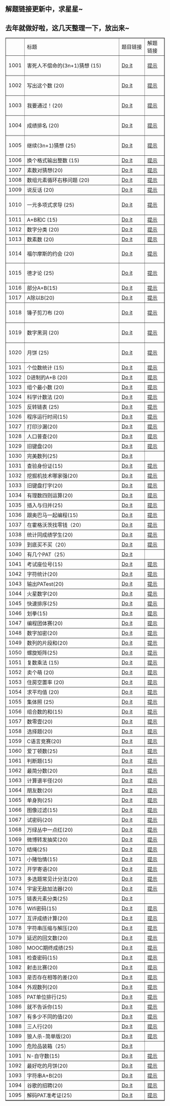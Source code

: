 <article class="baidu_pl">
        <!--python安装手册开始-->
                <!--python安装手册结束-->
                <!--####专栏广告位图文切换开始-->
                                    <!--####专栏广告位图文切换结束-->
         <div id="article_content" class="article_content clearfix">
            <link rel="stylesheet" href="https://csdnimg.cn/release/phoenix/template/css/ck_htmledit_views-833878f763.css">
                                        <link rel="stylesheet" href="https://csdnimg.cn/release/phoenix/template/css/ck_htmledit_views-833878f763.css">
                <div class="htmledit_views" id="content_views">
<h1>解题链接更新中，求星星~<h1>
<h2>去年就做好啦，这几天整理一下，放出来~</h2>

<div class="table-box"><table align="center" border="1" cellpadding="1" cellspacing="1"><tbody><tr><td>&nbsp;</td>
			<td style="width:537px;">标题</td>
			<td style="width:120px;">题目链接</td>
			<td style="width:82px;">解题链接</td>
		</tr><tr><td>1001</td>
			<td style="width:537px;">
			<p>害死人不偿命的(3n+1)猜想 (15)</p>
			</td>
			<td style="width:120px;"><a href="https://pintia.cn/problem-sets/994805260223102976/problems/994805325918486528" rel="nofollow">Do it</a></td>
			<td style="width:82px;"><a href="https://blog.csdn.net/qq_40946921/article/details/81320615">提示</a></td>
		</tr><tr><td>1002</td>
			<td style="width:537px;">
			<p>写出这个数 (20)</p>
			</td>
			<td style="width:120px;">
			<p><a href="https://pintia.cn/problem-sets/994805260223102976/problems/994805324509200384" rel="nofollow">Do it</a></p>
			</td>
			<td style="width:82px;"><a href="https://blog.csdn.net/qq_40946921/article/details/81320663">提示</a></td>
		</tr><tr><td>1003</td>
			<td style="width:537px;">
			<p>我要通过！(20)</p>
			</td>
			<td style="width:120px;">
			<p><a href="https://pintia.cn/problem-sets/994805260223102976/problems/994805323154440192" rel="nofollow">Do it</a></p>
			</td>
			<td style="width:82px;"><a href="https://blog.csdn.net/qq_40946921/article/details/81279599">提示</a></td>
		</tr><tr><td>1004</td>
			<td style="width:537px;">
			<p>成绩排名 (20)</p>
			</td>
			<td style="width:120px;"><a href="https://pintia.cn/problem-sets/994805260223102976/problems/994805321640296448" rel="nofollow">Do it</a></td>
			<td style="width:82px;"><a href="https://blog.csdn.net/qq_40946921/article/details/81320707">提示</a></td>
		</tr><tr><td>1005</td>
			<td style="width:537px;">
			<p>继续(3n+1)猜想 (25)</p>
			</td>
			<td style="width:120px;"><a href="https://pintia.cn/problem-sets/994805260223102976/problems/994805320306507776" rel="nofollow">Do it</a></td>
			<td style="width:82px;"><a href="https://blog.csdn.net/qq_40946921/article/details/81320829">提示</a></td>
		</tr><tr><td>1006</td>
			<td style="width:537px;">换个格式输出整数 (15)</td>
			<td style="width:120px;"><a href="https://pintia.cn/problem-sets/994805260223102976/problems/994805318855278592" rel="nofollow">Do it</a></td>
			<td style="width:82px;"><a href="https://blog.csdn.net/qq_40946921/article/details/81328721">提示</a></td>
		</tr><tr><td>1007</td>
			<td style="width:537px;">素数对猜想(20)</td>
			<td style="width:120px;"><a href="https://pintia.cn/problem-sets/994805260223102976/problems/994805317546655744" rel="nofollow">Do it</a></td>
			<td style="width:82px;"><a href="https://blog.csdn.net/qq_40946921/article/details/81328741">提示</a></td>
		</tr><tr><td>1008</td>
			<td style="width:537px;">数组元素循环右移问题 (20)</td>
			<td style="width:120px;"><a href="https://pintia.cn/problem-sets/994805260223102976/problems/994805316250615808" rel="nofollow">Do it</a></td>
			<td style="width:82px;"><a href="https://blog.csdn.net/qq_40946921/article/details/81328746">提示</a></td>
		</tr><tr><td>1009</td>
			<td style="width:537px;">说反话 (20)</td>
			<td style="width:120px;"><a href="https://pintia.cn/problem-sets/994805260223102976/problems/994805314941992960" rel="nofollow">Do it</a></td>
			<td style="width:82px;"><a href="https://blog.csdn.net/qq_40946921/article/details/81328782">提示</a></td>
		</tr><tr><td>1010</td>
			<td style="width:537px;">
			<p>一元多项式求导 (25)</p>
			</td>
			<td style="width:120px;"><a href="https://pintia.cn/problem-sets/994805260223102976/problems/994805313708867584" rel="nofollow">Do it</a></td>
			<td style="width:82px;"><a href="https://blog.csdn.net/qq_40946921/article/details/81195245">提示</a></td>
		</tr><tr><td>1011</td>
			<td style="width:537px;">A+B和C (15)</td>
			<td style="width:120px;"><a href="https://pintia.cn/problem-sets/994805260223102976/problems/994805312417021952" rel="nofollow">Do it</a></td>
			<td style="width:82px;"><a href="https://blog.csdn.net/qq_40946921/article/details/81328812">提示</a></td>
		</tr><tr><td>1012</td>
			<td style="width:537px;">数字分类 (20)</td>
			<td style="width:120px;"><a href="https://pintia.cn/problem-sets/994805260223102976/problems/994805311146147840" rel="nofollow">Do it</a></td>
			<td style="width:82px;"><a href="https://blog.csdn.net/qq_40946921/article/details/81335393">提示</a></td>
		</tr><tr><td>1013</td>
			<td style="width:537px;">数素数 (20)</td>
			<td style="width:120px;"><a href="https://pintia.cn/problem-sets/994805260223102976/problems/994805309963354112" rel="nofollow">Do it</a></td>
			<td style="width:82px;"><a href="https://blog.csdn.net/qq_40946921/article/details/81328822">提示</a></td>
		</tr><tr><td>1014</td>
			<td style="width:537px;">福尔摩斯的约会 (20)</td>
			<td style="width:120px;">
			<p><a href="https://pintia.cn/problem-sets/994805260223102976/problems/994805308755394560" rel="nofollow">Do it</a></p>
			</td>
			<td style="width:82px;"><a href="https://blog.csdn.net/qq_40946921/article/details/81335716">提示</a></td>
		</tr><tr><td>1015</td>
			<td style="width:537px;">
			<p>德才论 (25)</p>
			</td>
			<td style="width:120px;"><a href="https://pintia.cn/problem-sets/994805260223102976/problems/994805307551629312" rel="nofollow">Do it</a></td>
			<td style="width:82px;"><a href="https://blog.csdn.net/qq_40946921/article/details/81216885">提示</a></td>
		</tr><tr><td>1016</td>
			<td style="width:537px;">部分A+B(15)</td>
			<td style="width:120px;"><a href="https://pintia.cn/problem-sets/994805260223102976/problems/994805306310115328" rel="nofollow">Do it</a></td>
			<td style="width:82px;"><a href="https://blog.csdn.net/qq_40946921/article/details/81328845">提示</a></td>
		</tr><tr><td>1017</td>
			<td style="width:537px;">A除以B(20)</td>
			<td style="width:120px;"><a href="https://pintia.cn/problem-sets/994805260223102976/problems/994805306310115328" rel="nofollow">Do it</a></td>
			<td style="width:82px;"><a href="https://blog.csdn.net/qq_40946921/article/details/81328864">提示</a></td>
		</tr><tr><td>1018</td>
			<td style="width:537px;">
			<p>锤子剪刀布 (20)</p>
			</td>
			<td style="width:120px;"><a href="https://pintia.cn/problem-sets/994805260223102976/problems/994805304020025344" rel="nofollow">Do it</a></td>
			<td style="width:82px;"><a href="https://blog.csdn.net/qq_40946921/article/details/81120810">提示</a></td>
		</tr><tr><td>1019</td>
			<td style="width:537px;">
			<p>数字黑洞 (20)</p>
			</td>
			<td style="width:120px;"><a href="https://pintia.cn/problem-sets/994805260223102976/problems/994805302786899968" rel="nofollow">Do it</a></td>
			<td style="width:82px;"><a href="https://blog.csdn.net/qq_40946921/article/details/81121123">提示</a></td>
		</tr><tr><td>1020</td>
			<td style="width:537px;">
			<p>月饼 (25)</p>
			</td>
			<td style="width:120px;"><a href="https://pintia.cn/problem-sets/994805260223102976/problems/994805301562163200" rel="nofollow">Do it</a></td>
			<td style="width:82px;"><a href="https://blog.csdn.net/qq_40946921/article/details/81195784">提示</a></td>
		</tr><tr><td>1021</td>
			<td style="width:537px;">个位数统计 (15)</td>
			<td style="width:120px;"><a href="https://pintia.cn/problem-sets/994805260223102976/problems/994805300404535296" rel="nofollow">Do it</a></td>
			<td style="width:82px;"><a href="https://blog.csdn.net/qq_40946921/article/details/81368794">提示</a></td>
		</tr><tr><td>1022</td>
			<td style="width:537px;">D进制的A+B (20)</td>
			<td style="width:120px;"><a href="https://pintia.cn/problem-sets/994805260223102976/problems/994805299301433344" rel="nofollow">Do it</a></td>
			<td style="width:82px;"><a href="https://blog.csdn.net/qq_40946921/article/details/81121334">提示</a></td>
		</tr><tr><td>1023</td>
			<td style="width:537px;">组个最小数 (20)</td>
			<td style="width:120px;"><a href="https://pintia.cn/problem-sets/994805260223102976/problems/994805298269634560" rel="nofollow">Do it</a></td>
			<td style="width:82px;"><a href="https://blog.csdn.net/qq_40946921/article/details/81121660">提示</a></td>
		</tr><tr><td>1024</td>
			<td style="width:537px;">科学计数法 (20)</td>
			<td style="width:120px;"><a href="https://pintia.cn/problem-sets/994805260223102976/problems/994805297229447168" rel="nofollow">Do it</a></td>
			<td style="width:82px;"><a href="https://blog.csdn.net/qq_40946921/article/details/81123509">提示</a></td>
		</tr><tr><td>1025</td>
			<td style="width:537px;">反转链表 (25)</td>
			<td style="width:120px;"><a href="https://pintia.cn/problem-sets/994805260223102976/problems/994805296180871168" rel="nofollow">Do it</a></td>
			<td style="width:82px;"><a href="https://blog.csdn.net/qq_40946921/article/details/81369679">提示</a></td>
		</tr><tr><td>1026</td>
			<td style="width:537px;">程序运行时间(15)</td>
			<td style="width:120px;"><a href="https://pintia.cn/problem-sets/994805260223102976/problems/994805295203598336" rel="nofollow">Do it</a></td>
			<td style="width:82px;"><a href="https://blog.csdn.net/qq_40946921/article/details/81383358">提示</a></td>
		</tr><tr><td>1027</td>
			<td style="width:537px;">打印沙漏(20)</td>
			<td style="width:120px;"><a href="https://pintia.cn/problem-sets/994805260223102976/problems/994805294251491328" rel="nofollow">Do it</a></td>
			<td style="width:82px;"><a href="https://blog.csdn.net/qq_40946921/article/details/81383658">提示</a></td>
		</tr><tr><td>1028</td>
			<td style="width:537px;">人口普查(20)</td>
			<td style="width:120px;"><a href="https://pintia.cn/problem-sets/994805260223102976/problems/994805293282607104" rel="nofollow">Do it</a></td>
			<td style="width:82px;"><a href="https://blog.csdn.net/qq_40946921/article/details/81385225">提示</a></td>
		</tr><tr><td>1029</td>
			<td style="width:537px;">旧键盘(20)</td>
			<td style="width:120px;"><a href="https://pintia.cn/problem-sets/994805260223102976/problems/994805292322111488" rel="nofollow">Do it</a></td>
			<td style="width:82px;"><a href="https://blog.csdn.net/qq_40946921/article/details/81385307">提示</a></td>
		</tr><tr><td>1030</td>
			<td style="width:537px;">完美数列(25)</td>
			<td style="width:120px;"><a href="https://pintia.cn/problem-sets/994805260223102976/problems/994805291311284224" rel="nofollow">Do it</a></td>
			<td style="width:82px;">&nbsp;</td>
		</tr><tr><td>1031</td>
			<td style="width:537px;">查验身份证(15)</td>
			<td style="width:120px;"><a href="https://pintia.cn/problem-sets/994805260223102976/problems/994805290334011392" rel="nofollow">Do it</a></td>
			<td style="width:82px;"><a href="https://blog.csdn.net/qq_40946921/article/details/81506289">提示</a></td>
		</tr><tr><td>1032</td>
			<td style="width:537px;">挖掘机技术哪家强(20)</td>
			<td style="width:120px;"><a href="https://pintia.cn/problem-sets/994805260223102976/problems/994805289432236032" rel="nofollow">Do it</a></td>
			<td style="width:82px;"><a href="https://blog.csdn.net/qq_40946921/article/details/81130392">提示</a></td>
		</tr><tr><td>1033</td>
			<td style="width:537px;">旧键盘打字(20)</td>
			<td style="width:120px;"><a href="https://pintia.cn/problem-sets/994805260223102976/problems/994805288530460672" rel="nofollow">Do it</a></td>
			<td style="width:82px;"><a href="https://blog.csdn.net/qq_40946921/article/details/81130230">提示</a></td>
		</tr><tr><td>1034</td>
			<td style="width:537px;">有理数四则运算(20)</td>
			<td style="width:120px;"><a href="https://pintia.cn/problem-sets/994805260223102976/problems/994805287624491008" rel="nofollow">Do it</a></td>
			<td style="width:82px;"><a href="https://blog.csdn.net/qq_40946921/article/details/81282721">提示</a></td>
		</tr><tr><td>1035</td>
			<td style="width:537px;">插入与归并(25)</td>
			<td style="width:120px;"><a href="https://pintia.cn/problem-sets/994805260223102976/problems/994805286714327040" rel="nofollow">Do it</a></td>
			<td style="width:82px;"><a href="https://blog.csdn.net/qq_40946921/article/details/81293371">提示</a></td>
		</tr><tr><td>1036</td>
			<td style="width:537px;">跟奥巴马一起编程(15)</td>
			<td style="width:120px;"><a href="https://pintia.cn/problem-sets/994805260223102976/problems/994805285812551680" rel="nofollow">Do it</a></td>
			<td style="width:82px;"><a href="https://blog.csdn.net/qq_40946921/article/details/81407974">提示</a></td>
		</tr><tr><td>1037</td>
			<td style="width:537px;">在霍格沃茨找零钱（20）</td>
			<td style="width:120px;"><a href="https://pintia.cn/problem-sets/994805260223102976/problems/994805284923359232" rel="nofollow">Do it</a></td>
			<td style="width:82px;"><a href="https://blog.csdn.net/qq_40946921/article/details/81408045">提示</a></td>
		</tr><tr><td>1038</td>
			<td style="width:537px;">统计同成绩学生(20)</td>
			<td style="width:120px;"><a href="https://pintia.cn/problem-sets/994805260223102976/problems/994805284092887040" rel="nofollow">Do it</a></td>
			<td style="width:82px;"><a href="https://blog.csdn.net/qq_40946921/article/details/81408067">提示</a></td>
		</tr><tr><td>1039</td>
			<td style="width:537px;">到底买不买（20）</td>
			<td style="width:120px;"><a href="https://pintia.cn/problem-sets/994805260223102976/problems/994805283241443328" rel="nofollow">Do it</a></td>
			<td style="width:82px;"><a href="https://blog.csdn.net/qq_40946921/article/details/81141168">提示</a></td>
		</tr><tr><td>1040</td>
			<td style="width:537px;">有几个PAT（25）</td>
			<td style="width:120px;"><a href="https://pintia.cn/problem-sets/994805260223102976/problems/994805282389999616" rel="nofollow">Do it</a></td>
			<td style="width:82px;">&nbsp;</td>
		</tr><tr><td>1041</td>
			<td style="width:537px;">考试座位号(15)</td>
			<td style="width:120px;"><a href="" rel="nofollow">Do it</a></td>
			<td style="width:82px;"><a href="https://blog.csdn.net/qq_40946921/article/details/81450800">提示</a></td>
		</tr><tr><td>1042</td>
			<td style="width:537px;">字符统计(20)</td>
			<td style="width:120px;"><a href="https://pintia.cn/problem-sets/994805260223102976/problems/994805280817135616" rel="nofollow">Do it</a></td>
			<td style="width:82px;"><a href="https://blog.csdn.net/qq_40946921/article/details/81141276">提示</a></td>
		</tr><tr><td>1043</td>
			<td style="width:537px;">输出PATest(20)</td>
			<td style="width:120px;"><a href="https://pintia.cn/problem-sets/994805260223102976/problems/994805280074743808" rel="nofollow">Do it</a></td>
			<td style="width:82px;"><a href="https://blog.csdn.net/qq_40946921/article/details/81143597">提示</a></td>
		</tr><tr><td>1044</td>
			<td style="width:537px;">火星数字(20)</td>
			<td style="width:120px;"><a href="https://pintia.cn/problem-sets/994805260223102976/problems/994805279328157696" rel="nofollow">Do it</a></td>
			<td style="width:82px;"><a href="https://blog.csdn.net/qq_40946921/article/details/81144280">提示</a></td>
		</tr><tr><td>1045</td>
			<td style="width:537px;">快速排序(25)</td>
			<td style="width:120px;"><a href="https://pintia.cn/problem-sets/994805260223102976/problems/994805278589960192" rel="nofollow">Do it</a></td>
			<td style="width:82px;"><a href="https://blog.csdn.net/qq_40946921/article/details/81318976">提示</a></td>
		</tr><tr><td>1046</td>
			<td style="width:537px;">划拳(15)</td>
			<td style="width:120px;"><a href="https://pintia.cn/problem-sets/994805260223102976/problems/994805277847568384" rel="nofollow">Do it</a></td>
			<td style="width:82px;"><a href="https://blog.csdn.net/qq_40946921/article/details/81408101">提示</a></td>
		</tr><tr><td>1047</td>
			<td style="width:537px;">编程团体赛(20)</td>
			<td style="width:120px;"><a href="https://pintia.cn/problem-sets/994805260223102976/problems/994805277163896832" rel="nofollow">Do it</a></td>
			<td style="width:82px;"><a href="https://blog.csdn.net/qq_40946921/article/details/81144615">提示</a></td>
		</tr><tr><td>1048</td>
			<td style="width:537px;">数字加密(20)</td>
			<td style="width:120px;"><a href="https://pintia.cn/problem-sets/994805260223102976/problems/994805276438282240" rel="nofollow">Do it</a></td>
			<td style="width:82px;"><a href="https://blog.csdn.net/qq_40946921/article/details/81145107">提示</a></td>
		</tr><tr><td>1049</td>
			<td style="width:537px;">数列的片段和(20)</td>
			<td style="width:120px;"><a href="https://pintia.cn/problem-sets/994805260223102976/problems/994805275792359424" rel="nofollow">Do it</a></td>
			<td style="width:82px;"><a href="https://blog.csdn.net/qq_40946921/article/details/81408127">提示</a></td>
		</tr><tr><td>1050</td>
			<td style="width:537px;">螺旋矩阵(25)</td>
			<td style="width:120px;"><a href="https://pintia.cn/problem-sets/994805260223102976/problems/994805275146436608" rel="nofollow">Do it</a></td>
			<td style="width:82px;"><a href="https://blog.csdn.net/qq_40946921/article/details/81318264">提示</a></td>
		</tr><tr><td>1051</td>
			<td style="width:537px;">复数乘法 (15)</td>
			<td style="width:120px;"><a href="https://pintia.cn/problem-sets/994805260223102976/problems/994805274496319488" rel="nofollow">Do it</a></td>
			<td style="width:82px;"><a href="https://blog.csdn.net/qq_40946921/article/details/81408768">提示</a></td>
		</tr><tr><td>1052</td>
			<td style="width:537px;">卖个萌 (20)</td>
			<td style="width:120px;"><a href="https://pintia.cn/problem-sets/994805260223102976/problems/994805273883951104" rel="nofollow">Do it</a></td>
			<td style="width:82px;"><a href="https://blog.csdn.net/qq_40946921/article/details/81147538">提示</a></td>
		</tr><tr><td>1053</td>
			<td style="width:537px;">住房空置率 (20)</td>
			<td style="width:120px;"><a href="https://pintia.cn/problem-sets/994805260223102976/problems/994805273284165632" rel="nofollow">Do it</a></td>
			<td style="width:82px;"><a href="https://blog.csdn.net/qq_40946921/article/details/81147829">提示</a></td>
		</tr><tr><td>1054</td>
			<td style="width:537px;">求平均值 (20)</td>
			<td style="width:120px;"><a href="https://pintia.cn/problem-sets/994805260223102976/problems/994805272659214336" rel="nofollow">Do it</a></td>
			<td style="width:82px;"><a href="https://blog.csdn.net/qq_40946921/article/details/81148367">提示</a></td>
		</tr><tr><td>1055</td>
			<td style="width:537px;">集体照 (25)</td>
			<td style="width:120px;"><a href="https://pintia.cn/problem-sets/994805260223102976/problems/994805272021680128" rel="nofollow">Do it</a></td>
			<td style="width:82px;"><a href="https://blog.csdn.net/qq_40946921/article/details/81218286">提示</a></td>
		</tr><tr><td>1056</td>
			<td style="width:537px;">组合数的和(15)</td>
			<td style="width:120px;"><a href="https://pintia.cn/problem-sets/994805260223102976/problems/994805271455449088" rel="nofollow">Do it</a></td>
			<td style="width:82px;"><a href="https://blog.csdn.net/qq_40946921/article/details/81408854">提示</a></td>
		</tr><tr><td>1057</td>
			<td style="width:537px;">数零壹(20)</td>
			<td style="width:120px;"><a href="https://pintia.cn/problem-sets/994805260223102976/problems/994805270914383872" rel="nofollow">Do it</a></td>
			<td style="width:82px;"><a href="https://blog.csdn.net/qq_40946921/article/details/81148640">提示</a></td>
		</tr><tr><td>1058</td>
			<td style="width:537px;">选择题(20)</td>
			<td style="width:120px;"><a href="https://pintia.cn/problem-sets/994805260223102976/problems/994805270356541440" rel="nofollow">Do it</a></td>
			<td style="width:82px;"><a href="https://blog.csdn.net/qq_40946921/article/details/81151622">提示</a></td>
		</tr><tr><td>1059</td>
			<td style="width:537px;">C语言竞赛(20)</td>
			<td style="width:120px;"><a href="https://pintia.cn/problem-sets/994805260223102976/problems/994805269828059136" rel="nofollow">Do it</a></td>
			<td style="width:82px;"><a href="https://blog.csdn.net/qq_40946921/article/details/81153285">提示</a></td>
		</tr><tr><td>1060</td>
			<td style="width:537px;">爱丁顿数(25)</td>
			<td style="width:120px;"><a href="https://pintia.cn/problem-sets/994805260223102976/problems/994805269312159744" rel="nofollow">Do it</a></td>
			<td style="width:82px;"><a href="https://blog.csdn.net/qq_40946921/article/details/81301508">提示</a></td>
		</tr><tr><td>1061</td>
			<td style="width:537px;">判断题(15)</td>
			<td style="width:120px;"><a href="https://pintia.cn/problem-sets/994805260223102976/problems/994805268817231872" rel="nofollow">Do it</a></td>
			<td style="width:82px;"><a href="https://blog.csdn.net/qq_40946921/article/details/81408906">提示</a></td>
		</tr><tr><td>1062</td>
			<td style="width:537px;">最简分数(20)</td>
			<td style="width:120px;"><a href="https://pintia.cn/problem-sets/994805260223102976/problems/994805268334886912" rel="nofollow">Do it</a></td>
			<td style="width:82px;"><a href="https://blog.csdn.net/qq_40946921/article/details/81157184">提示</a></td>
		</tr><tr><td>1063</td>
			<td style="width:537px;">计算谱半径(20)</td>
			<td style="width:120px;"><a href="https://pintia.cn/problem-sets/994805260223102976/problems/994805267860930560" rel="nofollow">Do it</a></td>
			<td style="width:82px;"><a href="https://blog.csdn.net/qq_40946921/article/details/81506064">提示</a></td>
		</tr><tr><td>1064</td>
			<td style="width:537px;">朋友数(20)</td>
			<td style="width:120px;"><a href="https://pintia.cn/problem-sets/994805260223102976/problems/994805267416334336" rel="nofollow">Do it</a></td>
			<td style="width:82px;"><a href="https://blog.csdn.net/qq_40946921/article/details/81157774">提示</a></td>
		</tr><tr><td>1065</td>
			<td style="width:537px;">单身狗(25)</td>
			<td style="width:120px;"><a href="https://pintia.cn/problem-sets/994805260223102976/problems/994805266942377984" rel="nofollow">Do it</a></td>
			<td style="width:82px;"><a href="https://blog.csdn.net/qq_40946921/article/details/81295801">提示</a></td>
		</tr><tr><td>1066</td>
			<td style="width:537px;">图像过滤(15)</td>
			<td style="width:120px;"><a href="https://pintia.cn/problem-sets/994805260223102976/problems/994805266514558976" rel="nofollow">Do it</a></td>
			<td style="width:82px;"><a href="https://blog.csdn.net/qq_40946921/article/details/81408942">提示</a></td>
		</tr><tr><td>1067</td>
			<td style="width:537px;">试密码(20)</td>
			<td style="width:120px;"><a href="https://pintia.cn/problem-sets/994805260223102976/problems/994805266007048192" rel="nofollow">Do it</a></td>
			<td style="width:82px;"><a href="https://blog.csdn.net/qq_40946921/article/details/81408968">提示</a></td>
		</tr><tr><td>1068</td>
			<td style="width:537px;">万绿丛中一点红(20)</td>
			<td style="width:120px;"><a href="https://pintia.cn/problem-sets/994805260223102976/problems/994805265579229184" rel="nofollow">Do it</a></td>
			<td style="width:82px;"><a href="https://blog.csdn.net/qq_40946921/article/details/81505180">提示</a></td>
		</tr><tr><td>1069</td>
			<td style="width:537px;">微博转发抽奖(20)</td>
			<td style="width:120px;"><a href="https://pintia.cn/problem-sets/994805260223102976/problems/994805265159798784" rel="nofollow">Do it</a></td>
			<td style="width:82px;"><a href="https://blog.csdn.net/qq_40946921/article/details/81161844">提示</a></td>
		</tr><tr><td>1070</td>
			<td style="width:537px;">结绳(25)</td>
			<td style="width:120px;"><a href="https://pintia.cn/problem-sets/994805260223102976/problems/994805264706813952" rel="nofollow">Do it</a></td>
			<td style="width:82px;"><a href="https://blog.csdn.net/qq_40946921/article/details/81217787">提示</a></td>
		</tr><tr><td>1071</td>
			<td style="width:537px;">小赌怡情(15)</td>
			<td style="width:120px;"><a href="https://pintia.cn/problem-sets/994805260223102976/problems/994805264706813952" rel="nofollow">Do it</a></td>
			<td style="width:82px;"><a href="https://blog.csdn.net/qq_40946921/article/details/81506051">提示</a></td>
		</tr><tr><td>1072</td>
			<td style="width:537px;">开学寄语(20)</td>
			<td style="width:120px;"><a href="https://pintia.cn/problem-sets/994805260223102976/problems/994805263964422144" rel="nofollow">Do it</a></td>
			<td style="width:82px;"><a href="https://blog.csdn.net/qq_40946921/article/details/81165387">提示</a></td>
		</tr><tr><td>1073</td>
			<td style="width:537px;">多选题常见计分法(20)</td>
			<td style="width:120px;"><a href="https://pintia.cn/problem-sets/994805260223102976/problems/994805263624683520" rel="nofollow">Do it</a></td>
			<td style="width:82px;"><a href="https://blog.csdn.net/qq_40946921/article/details/81166375">提示</a></td>
		</tr><tr><td>1074</td>
			<td style="width:537px;">宇宙无敌加法器(20)</td>
			<td style="width:120px;"><a href="https://pintia.cn/problem-sets/994805260223102976/problems/994805263297527808" rel="nofollow">Do it</a></td>
			<td style="width:82px;"><a href="https://blog.csdn.net/qq_40946921/article/details/81283760">提示</a></td>
		</tr><tr><td>1075</td>
			<td style="width:537px;">链表元素分类(25)</td>
			<td style="width:120px;"><a href="https://pintia.cn/problem-sets/994805260223102976/problems/994805262953594880" rel="nofollow">Do it</a></td>
			<td style="width:82px;">&nbsp;</td>
		</tr><tr><td>1076</td>
			<td style="width:537px;">Wifi密码(15)</td>
			<td style="width:120px;"><a href="https://pintia.cn/problem-sets/994805260223102976/problems/994805262622244864" rel="nofollow">Do it</a></td>
			<td style="width:82px;"><a href="https://blog.csdn.net/qq_40946921/article/details/81429856">提示</a></td>
		</tr><tr><td>1077</td>
			<td style="width:537px;">互评成绩计算(20)</td>
			<td style="width:120px;"><a href="https://pintia.cn/problem-sets/994805260223102976/problems/994805262303477760" rel="nofollow">Do it</a></td>
			<td style="width:82px;"><a href="https://blog.csdn.net/qq_40946921/article/details/81167012">提示</a></td>
		</tr><tr><td>1078</td>
			<td style="width:537px;">字符串压缩与解压(20)</td>
			<td style="width:120px;"><a href="https://pintia.cn/problem-sets/994805260223102976/problems/994805262018265088" rel="nofollow">Do it</a></td>
			<td style="width:82px;"><a href="https://blog.csdn.net/qq_40946921/article/details/81168111">提示</a></td>
		</tr><tr><td>1079</td>
			<td style="width:537px;">延迟的回文数(20)</td>
			<td style="width:120px;"><a href="https://pintia.cn/problem-sets/994805260223102976/problems/994805261754023936" rel="nofollow">Do it</a></td>
			<td style="width:82px;"><a href="https://blog.csdn.net/qq_40946921/article/details/81171829">提示</a></td>
		</tr><tr><td>1080</td>
			<td style="width:537px;">MOOC期终成绩(25)</td>
			<td style="width:120px;"><a href="https://pintia.cn/problem-sets/994805260223102976/problems/994805261493977088" rel="nofollow">Do it</a></td>
			<td style="width:82px;"><a href="https://blog.csdn.net/qq_40946921/article/details/81301186">提示</a></td>
		</tr><tr><td>1081</td>
			<td style="width:537px;">检查密码(15)</td>
			<td style="width:120px;"><a href="https://pintia.cn/problem-sets/994805260223102976/problems/994805261217153024" rel="nofollow">Do it</a></td>
			<td style="width:82px;"><a href="https://blog.csdn.net/qq_40946921/article/details/81429765">提示</a></td>
		</tr><tr><td>1082</td>
			<td style="width:537px;">射击比赛(20)</td>
			<td style="width:120px;"><a href="https://pintia.cn/problem-sets/994805260223102976/problems/994805260990660608" rel="nofollow">Do it</a></td>
			<td style="width:82px;"><a href="https://blog.csdn.net/qq_40946921/article/details/81177798">提示</a></td>
		</tr><tr><td>1083</td>
			<td style="width:537px;">是否存在相等的差(20)</td>
			<td style="width:120px;"><a href="https://pintia.cn/problem-sets/994805260223102976/problems/994805260780945408" rel="nofollow">Do it</a></td>
			<td style="width:82px;"><a href="https://blog.csdn.net/qq_40946921/article/details/81177974">提示</a></td>
		</tr><tr><td>1084</td>
			<td style="width:537px;">外观数列(20)</td>
			<td style="width:120px;"><a href="https://pintia.cn/problem-sets/994805260223102976/problems/994805260583813120" rel="nofollow">Do it</a></td>
			<td style="width:82px;"><a href="https://blog.csdn.net/qq_40946921/article/details/81178208">提示</a></td>
		</tr><tr><td>1085</td>
			<td style="width:537px;">PAT单位排行(25)</td>
			<td style="width:120px;"><a href="https://pintia.cn/problem-sets/994805260223102976/problems/994805260353126400" rel="nofollow">Do it</a></td>
			<td style="width:82px;"><a href="https://blog.csdn.net/qq_40946921/article/details/81302463">提示</a></td>
		</tr><tr><td>1086</td>
			<td style="width:537px;">就不告诉你(15)</td>
			<td style="width:120px;"><a href="https://pintia.cn/problem-sets/994805260223102976/problems/1038429065476579328" rel="nofollow">Do it</a></td>
			<td style="width:82px;"><a href="https://blog.csdn.net/qq_40946921/article/details/82625975">提示</a></td>
		</tr><tr><td>1087</td>
			<td style="width:537px;">有多少不同的值(20)</td>
			<td style="width:120px;"><a href="https://pintia.cn/problem-sets/994805260223102976/problems/1038429191091781632" rel="nofollow">Do it</a></td>
			<td style="width:82px;"><a href="https://blog.csdn.net/qq_40946921/article/details/82658250">提示</a></td>
		</tr><tr><td>1088</td>
			<td style="width:537px;">三人行(20)</td>
			<td style="width:120px;"><a href="https://pintia.cn/problem-sets/994805260223102976/problems/1038429286185074688" rel="nofollow">Do it</a></td>
			<td style="width:82px;"><a href="https://blog.csdn.net/qq_40946921/article/details/82658295">提示</a></td>
		</tr><tr><td>1089</td>
			<td style="width:537px;">狼人杀-简单版(20)</td>
			<td style="width:120px;"><a href="https://pintia.cn/problem-sets/994805260223102976/problems/1038429385296453632" rel="nofollow">Do it</a></td>
			<td style="width:82px;"><a href="https://blog.csdn.net/qq_40946921/article/details/82658773">提示</a></td>
		</tr><tr><td>1090</td>
			<td style="width:537px;">危险品装箱（25）</td>
			<td style="width:120px;"><a href="https://pintia.cn/problem-sets/994805260223102976/problems/1038429484026175488" rel="nofollow">Do it</a></td>
			<td style="width:82px;">&nbsp;</td>
		</tr><tr><td>1091</td>
			<td style="width:537px;">N-自守数(15)</td>
			<td style="width:120px;"><a href="https://pintia.cn/problem-sets/994805260223102976/problems/1071785664454127616" rel="nofollow">Do it</a></td>
			<td style="width:82px;"><a href="https://blog.csdn.net/qq_40946921/article/details/84952909">提示</a></td>
		</tr><tr><td>1092</td>
			<td style="width:537px;">最好吃的月饼(20)</td>
			<td style="width:120px;"><a href="https://pintia.cn/problem-sets/994805260223102976/problems/1071785779399028736" rel="nofollow">Do it</a></td>
			<td style="width:82px;"><a href="https://blog.csdn.net/qq_40946921/article/details/84952993">提示</a></td>
		</tr><tr><td>1093</td>
			<td style="width:537px;">字符串A+B(20)</td>
			<td style="width:120px;"><a href="https://pintia.cn/problem-sets/994805260223102976/problems/1071785884776722432" rel="nofollow">Do it</a></td>
			<td style="width:82px;"><a href="https://blog.csdn.net/qq_40946921/article/details/84953266">提示</a></td>
		</tr><tr><td>1094</td>
			<td style="width:537px;">谷歌的招聘(20)</td>
			<td style="width:120px;"><a href="https://pintia.cn/problem-sets/994805260223102976/problems/1071785997033074688" rel="nofollow">Do it</a></td>
			<td style="width:82px;"><a href="https://blog.csdn.net/qq_40946921/article/details/84953407">提示</a></td>
		</tr><tr><td>1095</td>
			<td style="width:537px;">解码PAT准考证(25)</td>
			<td style="width:120px;"><a href="https://pintia.cn/problem-sets/994805260223102976/problems/1071786104348536832" rel="nofollow">Do it</a></td>
			<td style="width:82px;"><a href="https://blog.csdn.net/qq_40946921/article/details/84954101">提示</a></td>
		</tr></tbody></table></div><p>&nbsp;</p>

<p>&nbsp;</p>                                    </div>
                                                <div class="more-toolbox">
                <div class="left-toolbox">
                    <ul class="toolbox-list">

